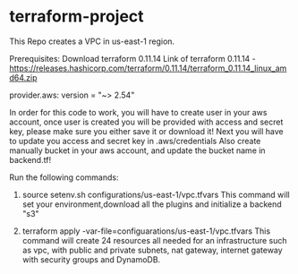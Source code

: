 # terraform-project

This Repo creates a VPC in us-east-1 region. 

Prerequisites:
Download terraform 0.11.14 
Link of terraform 0.11.14 - https://releases.hashicorp.com/terraform/0.11.14/terraform_0.11.14_linux_amd64.zip

provider.aws: version = "~> 2.54"

In order for this code to work, you will have to create user in your aws account, once user is created you will be provided with access and secret key, please make sure you either save it or download it!
Next you will have to update you access and secret key in .aws/credentials 
Also create manually bucket in your aws account, and update the bucket name in backend.tf!

Run the following commands:
1) source setenv.sh configurations/us-east-1/vpc.tfvars
This command will set your environment,download all the plugins  and initialize a backend "s3"

2) terraform apply -var-file=configuarations/us-east-1/vpc.tfvars 
This command will create 24 resources all needed for an infrastructure such as vpc, with public and private subnets, nat gateway, internet gateway with security groups and DynamoDB.


